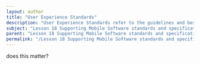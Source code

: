 ```yaml
---
layout: author
title: "User Experience Standards"
description: "User Experience Standards refer to the guidelines and best practices aimed at optimizing the usability, accessibility, and overall satisfaction of users interacting with mobile software applications. These standards focus on various aspects such as interface design, navigation, content layout, and responsiveness to ensure a smooth and intuitive experience for end users. By adhering to user experience standards, developers can create applications that are not only functional but also engaging, leading to higher user retention and positive feedback."
subject: "Lesson 18 Supporting Mobile Software standards and specifications"
parent: "Lesson 18 Supporting Mobile Software standards and specifications"
permalink: "/Lesson 18 Supporting Mobile Software standards and specifications/User Experience Standards/"
---
```


does this matter?
